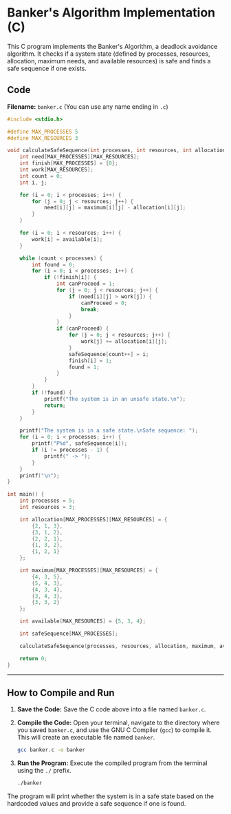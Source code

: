 # Banker's Algorithm Implementation (C)

This C program implements the Banker's Algorithm, a deadlock avoidance algorithm. It checks if a system state (defined by processes, resources, allocation, maximum needs, and available resources) is safe and finds a safe sequence if one exists.

## Code

**Filename:** `banker.c` (You can use any name ending in `.c`)

```c
#include <stdio.h>

#define MAX_PROCESSES 5
#define MAX_RESOURCES 3

void calculateSafeSequence(int processes, int resources, int allocation[][MAX_RESOURCES], int maximum[][MAX_RESOURCES], int available[], int safeSequence[]) {
    int need[MAX_PROCESSES][MAX_RESOURCES];
    int finish[MAX_PROCESSES] = {0}; 
    int work[MAX_RESOURCES];
    int count = 0;
    int i, j;

    for (i = 0; i < processes; i++) {
        for (j = 0; j < resources; j++) {
            need[i][j] = maximum[i][j] - allocation[i][j];
        }
    }

    for (i = 0; i < resources; i++) {
        work[i] = available[i];
    }

    while (count < processes) {
        int found = 0;
        for (i = 0; i < processes; i++) {
            if (!finish[i]) {
                int canProceed = 1;
                for (j = 0; j < resources; j++) {
                    if (need[i][j] > work[j]) {
                        canProceed = 0;
                        break;
                    }
                }
                if (canProceed) {
                    for (j = 0; j < resources; j++) {
                        work[j] += allocation[i][j];
                    }
                    safeSequence[count++] = i;
                    finish[i] = 1;
                    found = 1;
                }
            }
        }
        if (!found) {
            printf("The system is in an unsafe state.\n");
            return;
        }
    }

    printf("The system is in a safe state.\nSafe sequence: ");
    for (i = 0; i < processes; i++) {
        printf("P%d", safeSequence[i]);
        if (i != processes - 1) {
            printf(" -> ");
        }
    }
    printf("\n");
}

int main() {
    int processes = 5;
    int resources = 3;

    int allocation[MAX_PROCESSES][MAX_RESOURCES] = {
        {2, 1, 3},
        {3, 1, 2},
        {2, 2, 1},
        {1, 3, 2},
        {1, 2, 1}
    };

    int maximum[MAX_PROCESSES][MAX_RESOURCES] = {
        {4, 3, 5},
        {5, 4, 3},
        {4, 3, 4},
        {3, 4, 3},
        {3, 3, 2}
    };

    int available[MAX_RESOURCES] = {5, 3, 4};

    int safeSequence[MAX_PROCESSES];

    calculateSafeSequence(processes, resources, allocation, maximum, available, safeSequence);

    return 0;
}
```

---

## How to Compile and Run

1.  **Save the Code:** Save the C code above into a file named `banker.c`.

2.  **Compile the Code:** Open your terminal, navigate to the directory where you saved `banker.c`, and use the GNU C Compiler (`gcc`) to compile it. This will create an executable file named `banker`.

    ```bash
    gcc banker.c -o banker
    ```

3.  **Run the Program:** Execute the compiled program from the terminal using the `./` prefix.

    ```bash
    ./banker
    ```

The program will print whether the system is in a safe state based on the hardcoded values and provide a safe sequence if one is found.